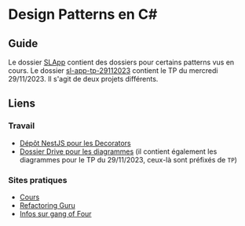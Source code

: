 # Design Patterns en C#

## Guide

Le dossier [SLApp](./SLApp/) contient des dossiers pour certains patterns vus en cours.
Le dossier [sl-app-tp-29112023](./sl-app-tp-29112023/) contient le TP du mercredi 29/11/2023.
Il s'agit de deux projets différents.

## Liens

### Travail

- [Dépôt NestJS pour les Decorators](https://github.com/Sebastopaul/Nest-Quick-Init)
- [Dossier Drive pour les diagrammes](https://drive.google.com/file/d/1ifb5kxjPASbOVSvS1WrpsEBgfXELEDno/view?usp=sharing) (il contient également les diagrammes pour le TP du 29/11/2023, ceux-là sont préfixés de `TP`)

### Sites pratiques

- [Cours](https://github.com/bendahmanem/ESI4D-23-24-Design-Patterns-Csharp)
- [Refactoring Guru](https://refactoring.guru)
- [Infos sur gang of Four](https://www.digitalocean.com/community/tutorials/gangs-of-four-gof-design-patterns)
